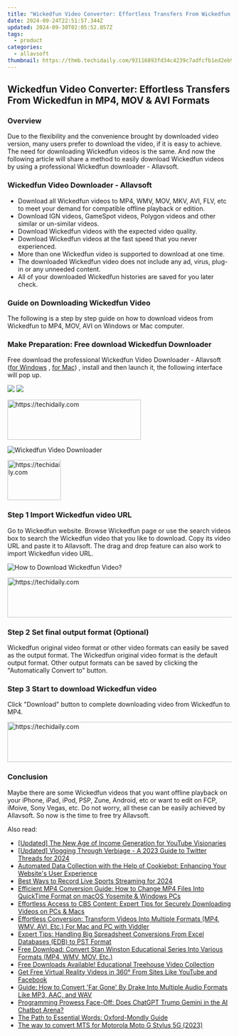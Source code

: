 ```yaml
---
title: "Wickedfun Video Converter: Effortless Transfers From Wickedfun in MP4, MOV & AVI Formats"
date: 2024-09-24T22:51:57.344Z
updated: 2024-09-30T02:05:52.057Z
tags:
  - product
categories:
  - allavsoft
thumbnail: https://thmb.techidaily.com/93116893fd34c4239c7adfcfb1ed2eb9afdd0b3ec4eb0ecc53392c491facd138.png
---
```


## Wickedfun Video Converter: Effortless Transfers From Wickedfun in MP4, MOV & AVI Formats

### Overview

Due to the flexibility and the convenience brought by downloaded video version, many users prefer to download the video, if it is easy to achieve. The need for downloading Wickedfun videos is the same. And now the following article will share a method to easily download Wickedfun videos by using a professional Wickedfun downloader - Allavsoft.

### Wickedfun Video Downloader - Allavsoft

* Download all Wickedfun videos to MP4, WMV, MOV, MKV, AVI, FLV, etc to meet your demand for compatible offline playback or edition.
* Download IGN videos, GameSpot videos, Polygon videos and other similar or un-similar videos.
* Download Wickedfun videos with the expected video quality.
* Download Wickedfun videos at the fast speed that you never experienced.
* More than one Wickedfun video is supported to download at one time.
* The downloaded Wickedfun video does not include any ad, virus, plug-in or any unneeded content.
* All of your downloaded Wickedfun histories are saved for you later check.

### Guide on Downloading Wickedfun Video

The following is a step by step guide on how to download videos from Wickedfun to MP4, MOV, AVI on Windows or Mac computer.

### Make Preparation: Free download Wickedfun Downloader

Free download the professional Wickedfun Video Downloader - Allavsoft ([for Windows](https://tools.techidaily.com/allavsoft/products/) , [for Mac](https://tools.techidaily.com/allavsoft/products/)) , install and then launch it, the following interface will pop up.

[![](https://www.allavsoft.com/how-to/../images/how-to/free-download-win.jpg)](https://tools.techidaily.com/allavsoft/products/) [![](https://www.allavsoft.com/how-to/../images/how-to/free-download-mac.jpg)](https://tools.techidaily.com/allavsoft/products/)

<!-- affiliate ads begin -->
<a href="https://laganoo.pxf.io/c/5597632/1528685/16446" target="_top" id="1528685">
  <img src="//a.impactradius-go.com/display-ad/16446-1528685" border="0" alt="https://techidaily.com" width="300" height="90"/>
</a>
<img height="0" width="0" src="https://laganoo.pxf.io/i/5597632/1528685/16446" style="position:absolute;visibility:hidden;" border="0" />
<!-- affiliate ads end -->

![Wickedfun Video Downloader](https://www.allavsoft.com/how-to/../images/allavsoft/screen-shot-600.jpg)

<!-- affiliate ads begin -->
<a href="https://aligracehair.sjv.io/c/5597632/2135408/19272" target="_top" id="2135408">
  <img src="//a.impactradius-go.com/display-ad/19272-2135408" border="0" alt="https://techidaily.com" width="120" height="90"/>
</a>
<img height="0" width="0" src="https://aligracehair.sjv.io/i/5597632/2135408/19272" style="position:absolute;visibility:hidden;" border="0" />
<!-- affiliate ads end -->

### Step 1 Import Wickedfun video URL

Go to Wickedfun website. Browse Wickedfun page or use the search videos box to search the Wickedfun video that you like to download. Copy its video URL and paste it to Allavsoft. The drag and drop feature can also work to import Wickedfun video URL.

![How to Download Wickedfun Video?](https://www.allavsoft.com/how-to/../images/how-to/download-rtmp-video/download-rtmp-video.jpg)

<!-- affiliate ads begin -->
<a href="https://unicoeye.pxf.io/c/5597632/2134249/18498" target="_top" id="2134249">
  <img src="//a.impactradius-go.com/display-ad/18498-2134249" border="0" alt="https://techidaily.com" width="728" height="90"/>
</a>
<img height="0" width="0" src="https://unicoeye.pxf.io/i/5597632/2134249/18498" style="position:absolute;visibility:hidden;" border="0" />
<!-- affiliate ads end -->

### Step 2 Set final output format (Optional)

Wickedfun original video format or other video formats can easily be saved as the output format. The Wickedfun original video format is the default output format. Other output formats can be saved by clicking the "Automatically Convert to" button.

### Step 3 Start to download Wickedfun video

Click "Download" button to complete downloading video from Wickedfun to MP4.

<!-- affiliate ads begin -->
<a href="https://ephamedtechinc.pxf.io/c/5597632/2136615/26400" target="_top" id="2136615">
  <img src="//a.impactradius-go.com/display-ad/26400-2136615" border="0" alt="https://techidaily.com" width="728" height="90"/>
</a>
<img height="0" width="0" src="https://ephamedtechinc.pxf.io/i/5597632/2136615/26400" style="position:absolute;visibility:hidden;" border="0" />
<!-- affiliate ads end -->

### Conclusion

Maybe there are some Wickedfun videos that you want offline playback on your iPhone, iPad, iPod, PSP, Zune, Android, etc or want to edit on FCP, iMoive, Sony Vegas, etc. Do not worry, all these can be easily achieved by Allavsoft. So now is the time to free try Allavsoft.

<ins class="adsbygoogle"
     style="display:block"
     data-ad-format="autorelaxed"
     data-ad-client="ca-pub-7571918770474297"
     data-ad-slot="1223367746"></ins>

<ins class="adsbygoogle"
     style="display:block"
     data-ad-client="ca-pub-7571918770474297"
     data-ad-slot="8358498916"
     data-ad-format="auto"
     data-full-width-responsive="true"></ins>

<span class="atpl-alsoreadstyle">Also read:</span>
<div><ul>
<li><a href="https://youtube-tips.techidaily.com/ed-the-new-age-of-income-generation-for-youtube-visionaries/"><u>[Updated] The New Age of Income Generation for YouTube Visionaries</u></a></li>
<li><a href="https://twitter-videos.techidaily.com/updated-vlogging-through-verbiage-a-2023-guide-to-twitter-threads-for-2024/"><u>[Updated] Vlogging Through Verbiage - A 2023 Guide to Twitter Threads for 2024</u></a></li>
<li><a href="https://vp-tips.techidaily.com/automated-data-collection-with-the-help-of-cookiebot-enhancing-your-websites-user-experience/"><u>Automated Data Collection with the Help of Cookiebot: Enhancing Your Website's User Experience</u></a></li>
<li><a href="https://video-screen-grab.techidaily.com/best-ways-to-record-live-sports-streaming-for-2024/"><u>Best Ways to Record Live Sports Streaming for 2024</u></a></li>
<li><a href="https://fox-sys.techidaily.com/efficient-mp4-conversion-guide-how-to-change-mp4-files-into-quicktime-format-on-macos-yosemite-and-windows-pcs/"><u>Efficient MP4 Conversion Guide: How to Change MP4 Files Into QuickTime Format on macOS Yosemite & Windows PCs</u></a></li>
<li><a href="https://fox-sys.techidaily.com/effortless-access-to-cbs-content-expert-tips-for-securely-downloading-videos-on-pcs-and-macs/"><u>Effortless Access to CBS Content: Expert Tips for Securely Downloading Videos on PCs & Macs</u></a></li>
<li><a href="https://fox-sys.techidaily.com/effortless-conversion-transform-videos-into-multiple-formats-mp4-wmv-avi-etc-for-mac-and-pc-with-viddler/"><u>Effortless Conversion: Transform Videos Into Multiple Formats (MP4, WMV, AVI, Etc.) For Mac and PC with Viddler</u></a></li>
<li><a href="https://data-wizards.techidaily.com/expert-tips-handling-big-spreadsheet-conversions-from-excel-databases-edb-to-pst-format/"><u>Expert Tips: Handling Big Spreadsheet Conversions From Excel Databases (EDB) to PST Format</u></a></li>
<li><a href="https://fox-sys.techidaily.com/free-download-convert-stan-winston-educational-series-into-various-formats-mp4-wmv-mov-etc/"><u>Free Download: Convert Stan Winston Educational Series Into Various Formats (MP4, WMV, MOV, Etc.)</u></a></li>
<li><a href="https://fox-sys.techidaily.com/free-downloads-available-educational-treehouse-video-collection/"><u>Free Downloads Available! Educational Treehouse Video Collection</u></a></li>
<li><a href="https://fox-sys.techidaily.com/get-free-virtual-reality-videos-in-360-from-sites-like-youtube-and-facebook/"><u>Get Free Virtual Reality Videos in 360° From Sites Like YouTube and Facebook</u></a></li>
<li><a href="https://fox-sys.techidaily.com/guide-how-to-convert-far-gone-by-drake-into-multiple-audio-formats-like-mp3-aac-and-wav/"><u>Guide: How to Convert 'Far Gone' By Drake Into Multiple Audio Formats Like MP3, AAC, and WAV</u></a></li>
<li><a href="https://tech-haven.techidaily.com/programming-prowess-face-off-does-chatgpt-trump-gemini-in-the-ai-chatbot-arena/"><u>Programming Prowess Face-Off: Does ChatGPT Trump Gemini in the AI Chatbot Arena?</u></a></li>
<li><a href="https://mondly-stories.techidaily.com/the-path-to-essential-words-oxford-mondly-guide/"><u>The Path to Essential Words: Oxford-Mondly Guide</u></a></li>
<li><a href="https://techidaily.com/the-way-to-convert-mts-for-motorola-moto-g-stylus-5g-2023-by-aiseesoft-video-converter-play-mts-on-android/"><u>The way to convert MTS for Motorola Moto G Stylus 5G (2023)</u></a></li>
</ul></div>

